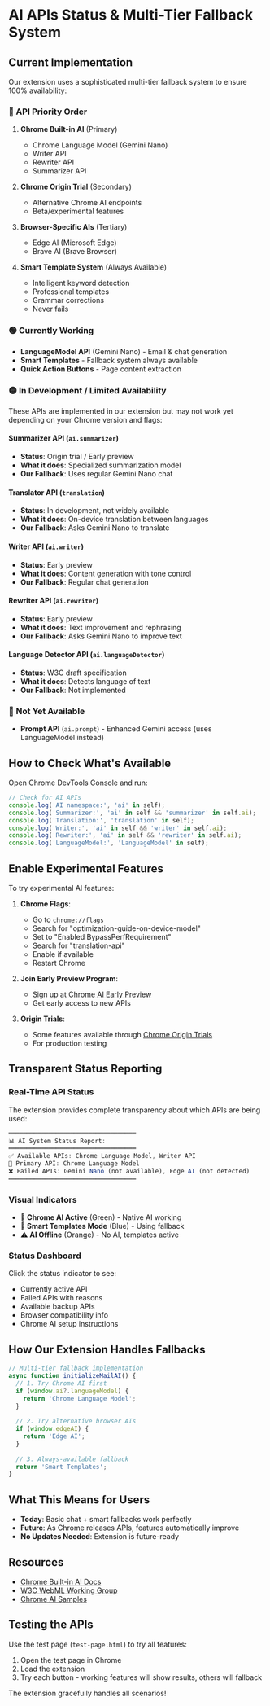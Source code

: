 # AI APIs Status & Multi-Tier Fallback System

## Current Implementation

Our extension uses a sophisticated multi-tier fallback system to ensure 100% availability:

### 🎯 API Priority Order

1. **Chrome Built-in AI** (Primary)
   - Chrome Language Model (Gemini Nano)
   - Writer API
   - Rewriter API
   - Summarizer API

2. **Chrome Origin Trial** (Secondary)
   - Alternative Chrome AI endpoints
   - Beta/experimental features

3. **Browser-Specific AIs** (Tertiary)
   - Edge AI (Microsoft Edge)
   - Brave AI (Brave Browser)

4. **Smart Template System** (Always Available)
   - Intelligent keyword detection
   - Professional templates
   - Grammar corrections
   - Never fails

### 🟢 Currently Working
- **LanguageModel API** (Gemini Nano) - Email & chat generation
- **Smart Templates** - Fallback system always available
- **Quick Action Buttons** - Page content extraction

### 🟡 In Development / Limited Availability
These APIs are implemented in our extension but may not work yet depending on your Chrome version and flags:

#### **Summarizer API** (`ai.summarizer`)
- **Status**: Origin trial / Early preview
- **What it does**: Specialized summarization model
- **Our Fallback**: Uses regular Gemini Nano chat

#### **Translator API** (`translation`)  
- **Status**: In development, not widely available
- **What it does**: On-device translation between languages
- **Our Fallback**: Asks Gemini Nano to translate

#### **Writer API** (`ai.writer`)
- **Status**: Early preview
- **What it does**: Content generation with tone control
- **Our Fallback**: Regular chat generation

#### **Rewriter API** (`ai.rewriter`)
- **Status**: Early preview  
- **What it does**: Text improvement and rephrasing
- **Our Fallback**: Asks Gemini Nano to improve text

#### **Language Detector API** (`ai.languageDetector`)
- **Status**: W3C draft specification
- **What it does**: Detects language of text
- **Our Fallback**: Not implemented

### 🔴 Not Yet Available
- **Prompt API** (`ai.prompt`) - Enhanced Gemini access (uses LanguageModel instead)

## How to Check What's Available

Open Chrome DevTools Console and run:
```javascript
// Check for AI APIs
console.log('AI namespace:', 'ai' in self);
console.log('Summarizer:', 'ai' in self && 'summarizer' in self.ai);  
console.log('Translation:', 'translation' in self);
console.log('Writer:', 'ai' in self && 'writer' in self.ai);
console.log('Rewriter:', 'ai' in self && 'rewriter' in self.ai);
console.log('LanguageModel:', 'LanguageModel' in self);
```

## Enable Experimental Features

To try experimental AI features:

1. **Chrome Flags**:
   - Go to `chrome://flags`
   - Search for "optimization-guide-on-device-model"
   - Set to "Enabled BypassPerfRequirement"
   - Search for "translation-api"
   - Enable if available
   - Restart Chrome

2. **Join Early Preview Program**:
   - Sign up at [Chrome AI Early Preview](https://developer.chrome.com/docs/ai/built-in#preview)
   - Get early access to new APIs

3. **Origin Trials**:
   - Some features available through [Chrome Origin Trials](https://developer.chrome.com/origintrials/)
   - For production testing

## Transparent Status Reporting

### Real-Time API Status
The extension provides complete transparency about which APIs are being used:

```javascript
═══════════════════════════════════
📊 AI System Status Report:
═══════════════════════════════════
✅ Available APIs: Chrome Language Model, Writer API
🎯 Primary API: Chrome Language Model
❌ Failed APIs: Gemini Nano (not available), Edge AI (not detected)
═══════════════════════════════════
```

### Visual Indicators
- **🤖 Chrome AI Active** (Green) - Native AI working
- **📝 Smart Templates Mode** (Blue) - Using fallback
- **⚠️ AI Offline** (Orange) - No AI, templates active

### Status Dashboard
Click the status indicator to see:
- Currently active API
- Failed APIs with reasons
- Available backup APIs
- Browser compatibility info
- Chrome AI setup instructions

## How Our Extension Handles Fallbacks

```javascript
// Multi-tier fallback implementation
async function initializeMailAI() {
  // 1. Try Chrome AI first
  if (window.ai?.languageModel) {
    return 'Chrome Language Model';
  }
  
  // 2. Try alternative browser AIs
  if (window.edgeAI) {
    return 'Edge AI';
  }
  
  // 3. Always-available fallback
  return 'Smart Templates';
}
```

## What This Means for Users

- **Today**: Basic chat + smart fallbacks work perfectly
- **Future**: As Chrome releases APIs, features automatically improve
- **No Updates Needed**: Extension is future-ready

## Resources

- [Chrome Built-in AI Docs](https://developer.chrome.com/docs/ai/built-in)
- [W3C WebML Working Group](https://www.w3.org/groups/wg/webml/)
- [Chrome AI Samples](https://github.com/GoogleChromeLabs/chrome-ai-samples)

## Testing the APIs

Use the test page (`test-page.html`) to try all features:
1. Open the test page in Chrome
2. Load the extension
3. Try each button - working features will show results, others will fallback

The extension gracefully handles all scenarios!
